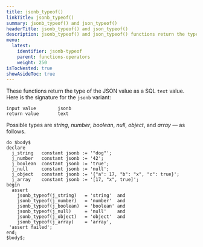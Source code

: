 ```yaml
---
title: jsonb_typeof()
linkTitle: jsonb_typeof()
summary: jsonb_typeof() and json_typeof()
headerTitle: jsonb_typeof() and json_typeof()
description: jsonb_typeof() and json_typeof() functions return the type of the JSON value as a SQL text value.
menu:
  latest:
    identifier: jsonb-typeof
    parent: functions-operators
    weight: 250
isTocNested: true
showAsideToc: true
---
```


These functions return the type of the JSON value as a SQL `text` value. Here is the signature for the `jsonb` variant:

```
input value        jsonb
return value       text
```

Possible types are _string_, _number_, _boolean_, _null_,  _object_, and _array_ — as follows.

```postgresql
do $body$
declare
  j_string   constant jsonb := '"dog"';
  j_number   constant jsonb := '42';
  j_boolean  constant jsonb := 'true';
  j_null     constant jsonb := 'null';
  j_object   constant jsonb := '{"a": 17, "b": "x", "c": true}';
  j_array    constant jsonb := '[17, "x", true]';
begin
  assert
    jsonb_typeof(j_string)   = 'string'  and
    jsonb_typeof(j_number)   = 'number'  and
    jsonb_typeof(j_boolean)  = 'boolean' and
    jsonb_typeof(j_null)     = 'null'    and
    jsonb_typeof(j_object)   = 'object'  and
    jsonb_typeof(j_array)    = 'array',
 'assert failed';
end;
$body$;
```
